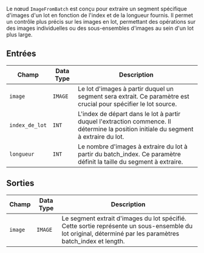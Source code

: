 Le nœud `ImageFromBatch` est conçu pour extraire un segment spécifique d'images d'un lot en fonction de l'index et de la longueur fournis. Il permet un contrôle plus précis sur les images en lot, permettant des opérations sur des images individuelles ou des sous-ensembles d'images au sein d'un lot plus large.

## Entrées

| Champ          | Data Type | Description                                                                           |
|----------------|-------------|---------------------------------------------------------------------------------------|
| `image`        | `IMAGE`     | Le lot d'images à partir duquel un segment sera extrait. Ce paramètre est crucial pour spécifier le lot source. |
| `index_de_lot`  | `INT`       | L'index de départ dans le lot à partir duquel l'extraction commence. Il détermine la position initiale du segment à extraire du lot. |
| `longueur`       | `INT`       | Le nombre d'images à extraire du lot à partir du batch_index. Ce paramètre définit la taille du segment à extraire. |

## Sorties

| Champ | Data Type | Description                                                                                   |
|-------|-------------|-----------------------------------------------------------------------------------------------|
| `image` | `IMAGE`    | Le segment extrait d'images du lot spécifié. Cette sortie représente un sous-ensemble du lot original, déterminé par les paramètres batch_index et length. |
